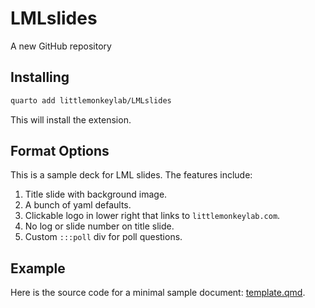 # LMLslides

A new GitHub repository

## Installing

```bash
quarto add littlemonkeylab/LMLslides
```

This will install the extension.

## Format Options

This is a sample deck for LML slides. The features include:

1. Title slide with background image.
2. A bunch of yaml defaults.
3. Clickable logo in lower right that links to `littlemonkeylab.com`.
4. No log or slide number on title slide.
5. Custom `:::poll` div for poll questions.

## Example

Here is the source code for a minimal sample document: [template.qmd](template.qmd).
